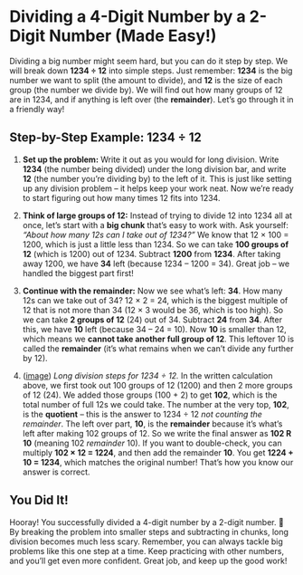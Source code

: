 # Dividing a 4-Digit Number by a 2-Digit Number (Made Easy!)

Dividing a big number might seem hard, but you can do it step by step. We will break down **1234 ÷ 12** into simple steps. Just remember: **1234** is the big number we want to split (the amount to divide), and **12** is the size of each group (the number we divide by). We will find out how many groups of 12 are in 1234, and if anything is left over (the **remainder**). Let’s go through it in a friendly way!

## Step-by-Step Example: 1234 ÷ 12

1. **Set up the problem:** Write it out as you would for long division. Write **1234** (the number being divided) under the long division bar, and write **12** (the number you’re dividing by) to the left of it. This is just like setting up any division problem – it helps keep your work neat. Now we’re ready to start figuring out how many times 12 fits into 1234.

2. **Think of large groups of 12:** Instead of trying to divide 12 into 1234 all at once, let’s start with a **big chunk** that’s easy to work with. Ask yourself: *“About how many 12s can I take out of 1234?”* We know that 12 × 100 = 1200, which is just a little less than 1234. So we can take **100 groups of 12** (which is 1200) out of 1234. Subtract **1200** from **1234**. After taking away 1200, we have **34** left (because 1234 – 1200 = 34). Great job – we handled the biggest part first!

3. **Continue with the remainder:** Now we see what’s left: **34**. How many 12s can we take out of 34? 12 × 2 = 24, which is the biggest multiple of 12 that is not more than 34 (12 × 3 would be 36, which is too high). So we can take **2 groups of 12** (24) out of 34. Subtract **24** from **34**. After this, we have **10** left (because 34 – 24 = 10). Now **10** is smaller than 12, which means we **cannot take another full group of 12**. This leftover 10 is called the **remainder** (it’s what remains when we can’t divide any further by 12).

4.  ([image]()) *Long division steps for 1234 ÷ 12.* In the written calculation above, we first took out 100 groups of 12 (1200) and then 2 more groups of 12 (24). We added those groups (100 + 2) to get **102**, which is the total number of full 12s we could take. The number at the very top, **102**, is the **quotient** – this is the answer to 1234 ÷ 12 *not counting the remainder*. The left over part, **10**, is the **remainder** because it’s what’s left after making 102 groups of 12. So we write the final answer as **102 R 10** (meaning 102 *remainder* 10). If you want to double-check, you can multiply **102 × 12 = 1224**, and then add the remainder **10**. You get **1224 + 10 = 1234**, which matches the original number! That’s how you know our answer is correct.

## You Did It!

Hooray! You successfully divided a 4-digit number by a 2-digit number. 🎉 By breaking the problem into smaller steps and subtracting in chunks, long division becomes much less scary. Remember, you can always tackle big problems like this one step at a time. Keep practicing with other numbers, and you’ll get even more confident. Great job, and keep up the good work!
